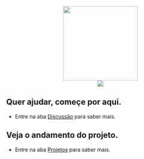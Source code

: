 <div align="center">
<img width="200" src="/índice.png">
</div>

<div align="center">
<img src="https://media.giphy.com/media/HlnC4eopcNJQ0LziTu/giphy.gif">
</div>

## Quer ajudar, começe por aqui.
- Entre na aba <a href="https://github.com/ArthurMaverick/-Hacking.Rio/discussions">Discussão</a> para saber mais.

## Veja o andamento do projeto.
- Entre na aba <a href="https://github.com/ArthurMaverick/-Hacking.Rio/projects">Projetos</a> para saber mais.


